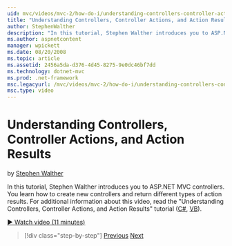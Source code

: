 ```yaml
---
uid: mvc/videos/mvc-2/how-do-i/understanding-controllers-controller-actions-and-action-results
title: "Understanding Controllers, Controller Actions, and Action Results | Microsoft Docs"
author: StephenWalther
description: "In this tutorial, Stephen Walther introduces you to ASP.NET MVC controllers. You learn how to create new controllers and return different types of action res..."
ms.author: aspnetcontent
manager: wpickett
ms.date: 08/20/2008
ms.topic: article
ms.assetid: 2456a5da-d376-4d45-8275-9e0dc46bf7dd
ms.technology: dotnet-mvc
ms.prod: .net-framework
msc.legacyurl: /mvc/videos/mvc-2/how-do-i/understanding-controllers-controller-actions-and-action-results
msc.type: video
---
```

Understanding Controllers, Controller Actions, and Action Results
====================
by [Stephen Walther](https://github.com/StephenWalther)

In this tutorial, Stephen Walther introduces you to ASP.NET MVC controllers. You learn how to create new controllers and return different types of action results. For additional information about this video, read the "Understanding Controllers, Controller Actions, and Action Results" tutorial ([C#](../../../overview/older-versions-1/controllers-and-routing/aspnet-mvc-controllers-overview-cs.md), [VB](../../../overview/older-versions-1/controllers-and-routing/asp-net-mvc-controller-overview-vb.md)).

[&#9654; Watch video (11 minutes)](https://channel9.msdn.com/Blogs/ASP-NET-Site-Videos/understanding-controllers-controller-actions-and-action-results)

> [!div class="step-by-step"]
> [Previous](aspnet-mvc-controller-overview.md)
> [Next](understanding-views-view-data-and-html-helpers.md)
